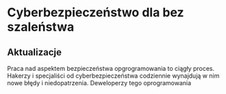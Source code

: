 # Cyberbezpieczeństwo dla bez szaleństwa



## Aktualizacje

Praca nad aspektem bezpieczeństwa opgrogramowania to ciągły proces.
Hakerzy i specjaliści od cyberbezpieczeństwa codziennie wynajdują w nim nowe
błędy i niedopatrzenia. Deweloperzy tego oprogramowania
